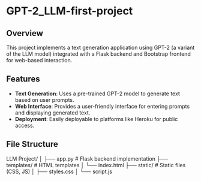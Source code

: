# GPT-2_LLM-first-project
## Overview

This project implements a text generation application using GPT-2 (a variant of the LLM model) integrated with a Flask backend and Bootstrap frontend for web-based interaction.

## Features

- **Text Generation**: Uses a pre-trained GPT-2 model to generate text based on user prompts.
- **Web Interface**: Provides a user-friendly interface for entering prompts and displaying generated text.
- **Deployment**: Easily deployable to platforms like Heroku for public access.

## File Structure
LLM Project/
│
├── app.py # Flask backend implementation
├── templates/ # HTML templates
│ └── index.html
├── static/ # Static files (CSS, JS)
│ ├── styles.css
│ └── script.js
